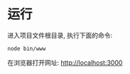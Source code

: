 # 运行
进入项目文件根目录, 执行下面的命令:
```
node bin/www
```

在浏览器打开网址: [http://localhost:3000](http://localhost:3000)